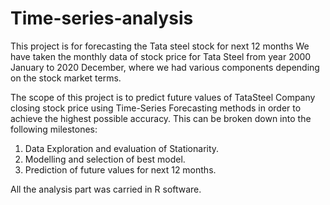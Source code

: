 # Time-series-analysis
This project is for forecasting the Tata steel stock for next 12 months
We have taken the monthly data of stock price for Tata Steel from year
2000 January to 2020 December, where we had various components
depending on the stock market terms. 

The scope of this project is to predict future values of TataSteel Company
closing stock price using Time-Series Forecasting methods in order to
achieve the highest possible accuracy. This can be broken down into the
following milestones:
1. Data Exploration and evaluation of Stationarity.
2. Modelling and selection of best model.
3. Prediction of future values for next 12 months.

All the analysis part was carried in R software.
